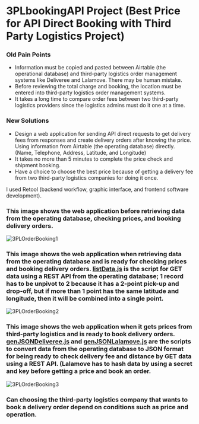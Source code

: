 # 3PLbookingAPI Project (Best Price for API Direct Booking with Third Party Logistics Project)
### Old Pain Points
  - Information must be copied and pasted between Airtable (the operational database) and third-party logistics order management systems like Deliveree and Lalamove. There may be human mistake.
  - Before reviewing the total charge and booking, the location must be entered into third-party logistics order management systems.
  - It takes a long time to compare order fees between two third-party logistics providers since the logistics admins must do it one at a time.

### New Solutions
  - Design a web application for sending API direct requests to get delivery fees from responses and create delivery orders after knowing the price. Using information from Airtable (the operating database) directly. (Name, Telephone, Address, Latitude, and Longitude)
  - It takes no more than 5 minutes to complete the price check and shipment booking.
  - Have a choice to choose the best price because of getting a delivery fee from two third-party logistics companies for doing it once.

I used Retool (backend workflow, graphic interface, and frontend software development).

### This image shows the web application before retrieving data from the operating database, checking prices, and booking delivery orders.

![3PLOrderBooking1](https://github.com/petchanawat/3PLbookingAPI/assets/158483894/2da1a37d-b287-4b3f-8eb2-39a4e20bf22b)


### This image shows the web application when retrieving data from the operating database and is ready for checking prices and booking delivery orders. [listData.js](https://github.com/petchanawat/3PLbookingAPI/blob/main/listData.js) is the script for GET data using a REST API from the operating database; 1 record has to be unpivot to 2 because it has a 2-point pick-up and drop-off, but if more than 1 point has the same latitude and longitude, then it will be combined into a single point.

![3PLOrderBooking2](https://github.com/petchanawat/3PLbookingAPI/assets/158483894/53081ff6-193a-41ad-ad0c-58da395c860e)


### This image shows the web application when it gets prices from third-party logistics and is ready to book delivery orders. [genJSONDeliveree.js](https://github.com/petchanawat/3PLbookingAPI/blob/main/genJSONDeliveree.js) and [genJSONLalamove.js](https://github.com/petchanawat/3PLbookingAPI/blob/main/genJSONLalamove.js) are the scripts to convert data from the operating database to JSON format for being ready to check delivery fee and distance by GET data using a REST API. (Lalamove has to hash data by using a secret and key before getting a price and book an order.
![3PLOrderBooking3](https://github.com/petchanawat/3PLbookingAPI/assets/158483894/c7e682ed-d8b4-460a-ab6b-d17a41d50af0)


### Can choosing the third-party logistics company that wants to book a delivery order depend on conditions such as price and operation.
